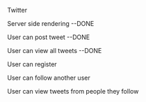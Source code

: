 Twitter

Server side rendering --DONE

User can post tweet --DONE

User can view all tweets --DONE

User can register

User can follow another user

User can view tweets from people they follow
